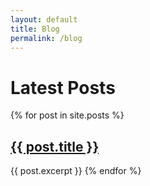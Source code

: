 ```yaml
---
layout: default
title: Blog
permalink: /blog
---
```

# Latest Posts

{% for post in site.posts %}
## <a href="{{ post.url }}">{{ post.title }}</a>
{{ post.excerpt }}
{% endfor %}
